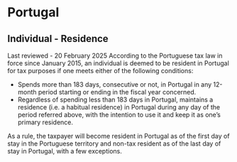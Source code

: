 # Portugal
## Individual - Residence
Last reviewed - 20 February 2025
According to the Portuguese tax law in force since January 2015, an individual is deemed to be resident in Portugal for tax purposes if one meets either of the following conditions:
  * Spends more than 183 days, consecutive or not, in Portugal in any 12-month period starting or ending in the fiscal year concerned.
  * Regardless of spending less than 183 days in Portugal, maintains a residence (i.e. a habitual residence) in Portugal during any day of the period referred above, with the intention to use it and keep it as one’s primary residence.


As a rule, the taxpayer will become resident in Portugal as of the first day of stay in the Portuguese territory and non-tax resident as of the last day of stay in Portugal, with a few exceptions.

